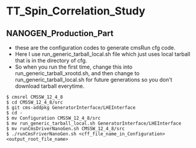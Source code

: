 # TT_Spin_Correlation_Study

## NANOGEN_Production_Part
  * these are the configuration codes to generate cmsRun cfg code.
  * Here I use run_generic_tarball_local.sh file which just uses local tarball that is in the directory of cfg. 
  * So when you run the first time, change this into run_generic_tarball_xrootd.sh, and then change to   run_generic_tarball_local.sh for future generations so you don't download tarball everytime. 
```
$ cmsrel CMSSW_12_4_8
$ cd CMSSW_12_4_8/src
$ git cms-addpkg GeneratorInterface/LHEInterface
$ cd -
$ mv Configuration CMSSW_12_4_8/src
$ mv run_generic_tarball_local.sh GeneratorInterface/LHEInterface
$ mv runCmsDriverNanoGen.sh CMSSW_12_4_8/src
$ ./runCmsFriverNanoGen.sh <cff_file_name_in_Configuration> <output_root_file_name>
```
